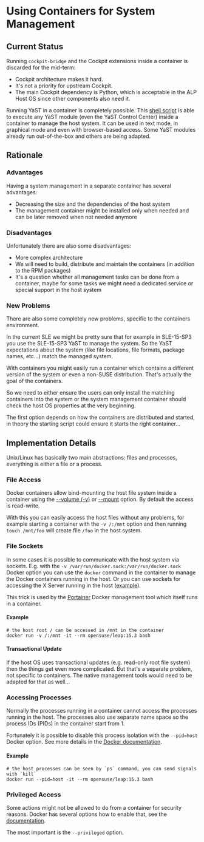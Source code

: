 # Using Containers for System Management

## Current Status

Running `cockpit-bridge` and the Cockpit extensions inside a container is discarded for the mid-term:

- Cockpit architecture makes it hard.
- It's not a priority for upstream Cockpit.
- The main Cockpit dependency is Python, which is acceptable in the ALP Host OS since other
  components also need it.

Running YaST in a container is completely possible. This [shell
script](https://github.com/lslezak/yast-container) is able to execute any YaST module (even the YaST
Control Center) inside a container to manage the host system. It can be used in text mode, in
graphical mode and even with browser-based access. Some YaST modules already run out-of-the-box and
others are being adapted.

## Rationale

### Advantages

Having a system management in a separate container has several advantages:

- Decreasing the size and the dependencies of the host system
- The management container might be installed only when needed and can be later
  removed when not needed anymore

### Disadvantages

Unfortunately there are also some disadvantages:

- More complex architecture
- We will need to build, distribute and maintain the containers
  (in addition to the RPM packages)
- It's a question whether all management tasks can be done from a container,
  maybe for some tasks we might need a dedicated service or special support
  in the host system

### New Problems

There are also some completely new problems, specific to the containers environment.

In the current SLE we might be pretty sure that for example in SLE-15-SP3 you use the
SLE-15-SP3 YaST to manage the system. So the YaST expectations about the system
(like file locations, file formats, package names, etc...) match the managed
system.

With containers you might easily run a container which contains a different version
of the system or even a non-SUSE distribution. That's actually the goal of the
containers.

So we need to either ensure the users can only install the matching containers
into the system or the system management container should check the host OS
properties at the very beginning.

The first option depends on how the containers are distributed and started,
in theory the starting script could ensure it starts the right container...

## Implementation Details

Unix/Linux has basically two main abstractions: files and processes, everything
is either a file or a process.

### File Access

Docker containers allow bind-mounting the host file system inside a container
using the
[--volume (-v)](
https://docs.docker.com/engine/reference/commandline/run/#mount-volume--v---read-only)
or [--mount](
https://docs.docker.com/engine/reference/commandline/run/#add-bind-mounts-or-volumes-using-the---mount-flag
) option. By default the access is read-write.

With this you can easily access the host files without any problems, for example
starting a container with the `-v /:/mnt` option and then running `touch /mnt/foo`
will create file `/foo` in the host system.

### File Sockets

In some cases it is possible to communicate with the host system via sockets.
E.g. with the `-v /var/run/docker.sock:/var/run/docker.sock` Docker option
you can use the `docker` command in the container to manage the Docker containers
running in the host. Or you can use sockets for accessing the X Server running
in the host ([example](
https://github.com/yast/yast-widget-demo/blob/master/docker/run.sh#L20-L22
)).

This trick is used by the [Portainer](
https://docs.portainer.io/v/ce-2.11/start/install/server/docker/linux) Docker
management tool which itself runs in a container.

#### Example

```shell
# the host root / can be accessed in /mnt in the container
docker run -v /:/mnt -it --rm opensuse/leap:15.3 bash
```

#### Transactional Update

If the host OS uses transactional updates (e.g. read-only root file system)
then the things get even more complicated. But that's a separate problem, not
specific to containers. The native management tools would need to be adapted for
that as well...

### Accessing Processes

Normally the processes running in a container cannot access the processes running
in the host. The processes also use separate name space so the process IDs (PIDs)
in the container start from 1.

Fortunately it is possible to disable this process isolation with the `--pid=host`
Docker option. See more details in the [Docker documentation](
https://docs.docker.com/engine/reference/run/#pid-settings---pid).

#### Example

```shell
# the host processes can be seen by `ps` command, you can send signals with `kill`
docker run --pid=host -it --rm opensuse/leap:15.3 bash
```

### Privileged Access

Some actions might not be allowed to do from a container for security reasons.
Docker has several options how to enable that, see the [documentation](
https://docs.docker.com/engine/reference/run/#runtime-privilege-and-linux-capabilities
).

The most important is the `--privileged` option.
